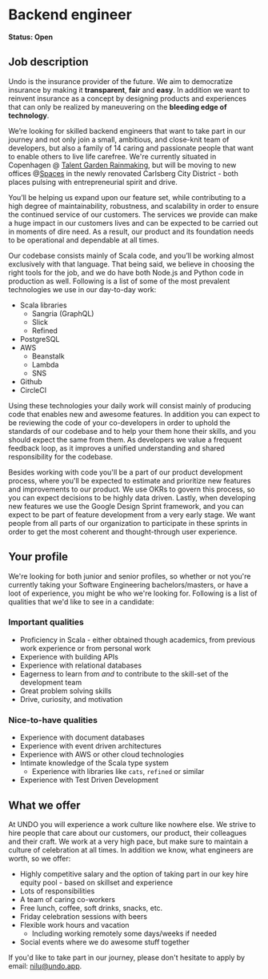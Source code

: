 # Backend engineer

**Status: Open**

## Job description
Undo is the insurance provider of the future. We aim to democratize insurance by making it **transparent**, **fair** and **easy**. In addition we want to reinvent insurance as a concept by designing products and experiences that can only be realized by maneuvering on the **bleeding edge of technology**.

We’re looking for skilled backend engineers that want to take part in our journey and not only join a small, ambitious, and close-knit team of developers, but also a family of 14 caring and passionate people that want to enable others to live life carefree. We're currently situated in Copenhagen @ [Talent Garden Rainmaking](https://talentgarden.org/dk/campus/denmark/copenhagen-rainmaking/), but will be moving to new offices @[Spaces](https://www.spacesworks.com/da/koebenhavn/ny-carlsberg-vej/) in the newly renovated Carlsberg City District - both places pulsing with entrepreneurial spirit and drive.

You’ll be helping us expand upon our feature set, while contributing to a high degree of maintainability, robustness, and scalability in order to ensure the continued service of our customers. The services we provide can make a huge impact in our customers lives and can be expected to be carried out in moments of dire need. As a result, our product and its foundation needs to be operational and dependable at all times.

Our codebase consists mainly of Scala code, and you’ll be working almost exclusively with that language. That being said, we believe in choosing the right tools for the job, and we do have both Node.js and Python code in production as well. Following is a list of some of the most prevalent technologies we use in our day-to-day work:

* Scala libraries
	* Sangria (GraphQL)
	* Slick
	* Refined
* PostgreSQL
* AWS
	* Beanstalk
	* Lambda
	* SNS
* Github
* CircleCI

Using these technologies your daily work will consist mainly of producing code that enables new and awesome features. In addition you can expect to be reviewing the code of your co-developers in order to uphold the standards of our codebase and to help your them hone their skills, and you should expect the same from them. As developers we value a frequent feedback loop, as it improves a unified understanding and shared responsibility for the codebase.

Besides working with code you'll be a part of our product development process, where you'll be expected to estimate and prioritize new features and improvements to our product. We use OKRs to govern this process, so you can expect decisions to be highly data driven. Lastly, when developing new features we use the Google Design Sprint framework, and you can expect to be part of feature development from a very early stage. We want people from all parts of our organization to participate in these sprints in order to get the most coherent and thought-through user experience.

## Your profile
We're looking for both junior and senior profiles, so whether or not you're currently taking your Software Engineering bachelors/masters, or have a loot of experience, you might be who we're looking for. Following is a list of qualities that we'd like to see in a candidate:

### Important qualities
* Proficiency in Scala - either obtained though academics, from previous work experience or from personal work
* Experience with building APIs
* Experience with relational databases
* Eagerness to learn from _and_ to contribute to the skill-set of the development team
* Great problem solving skills
* Drive, curiosity, and motivation

### Nice-to-have qualities
* Experience with document databases
* Experience with event driven architectures
* Experience with AWS or other cloud technologies
* Intimate knowledge of the Scala type system
  * Experience with libraries like `cats`, `refined` or similar
* Experience with Test Driven Development

## What we offer
At UNDO you will experience a work culture like nowhere else. We strive to hire people that care about our customers, our product, their colleagues and their craft. We work at a very high pace, but make sure to maintain a culture of celebration at all times. In addition we know, what engineers are worth, so we offer:
* Highly competitive salary and the option of taking part in our key hire equity pool - based on skillset and experience
* Lots of responsibilities
* A team of caring co-workers
* Free lunch, coffee, soft drinks, snacks, etc.
* Friday celebration sessions with beers
* Flexible work hours and vacation
  * Including working remotely some days/weeks if needed
* Social events where we do awesome stuff together

If you'd like to take part in our journey, please don't hesitate to apply by email: [nilu@undo.app](mailto:nilu@undo.app).
